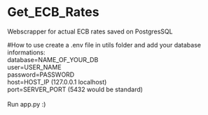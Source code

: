 # Get_ECB_Rates
Webscrapper for actual ECB rates saved on PostgresSQL


#How to use
create a .env file in utils folder and add your database informations:
<br />
database=NAME_OF_YOUR_DB<br />
user=USER_NAME<br />
password=PASSWORD<br />
host=HOST_IP (127.0.0.1 localhost)<br />
port=SERVER_PORT (5432 would be standard)<br />
<br />
Run app.py :)
